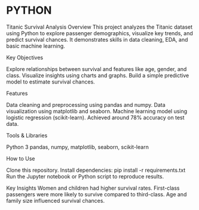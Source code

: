 # PYTHON
Titanic Survival Analysis
Overview
This project analyzes the Titanic dataset using Python to explore passenger demographics, visualize key trends, and predict survival chances. It demonstrates skills in data cleaning, EDA, and basic machine learning.

Key Objectives

Explore relationships between survival and features like age, gender, and class.
Visualize insights using charts and graphs.
Build a simple predictive model to estimate survival chances.

Features

Data cleaning and preprocessing using pandas and numpy.
Data visualization using matplotlib and seaborn.
Machine learning model using logistic regression (scikit-learn).
Achieved around 78% accuracy on test data.

Tools & Libraries

Python 3
pandas, numpy, matplotlib, seaborn, scikit-learn

How to Use

Clone this repository.
Install dependencies:
pip install -r requirements.txt
Run the Jupyter notebook or Python script to reproduce results.

Key Insights
Women and children had higher survival rates.
First-class passengers were more likely to survive compared to third-class.
Age and family size influenced survival chances.

